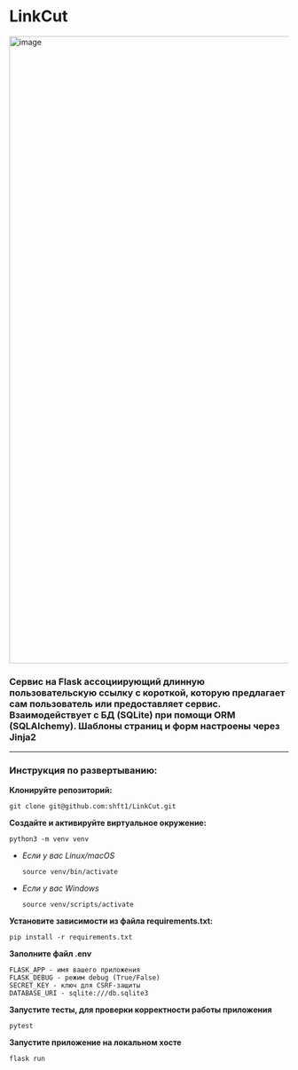 # LinkCut

<img width="1131" alt="image" src="https://github.com/user-attachments/assets/768e6f05-fcf7-48e8-b860-6e14035d5228" />



### Cервис на Flask ассоциирующий длинную пользовательскую ссылку с короткой, которую предлагает сам пользователь или предоставляет сервис.  Взаимодействует с БД (SQLite) при помощи ORM (SQLAlchemy). Шаблоны страниц и форм настроены через Jinja2

---

### Инструкция по развертыванию:
**Клонируйте репозиторий:**

```
git clone git@github.com:shft1/LinkCut.git
```

**Cоздайте и активируйте виртуальное окружение:**

```
python3 -m venv venv
```

* _Если у вас Linux/macOS_

    ```
    source venv/bin/activate
    ```
* _Если у вас Windows_

    ```
    source venv/scripts/activate
    ```

**Установите зависимости из файла requirements.txt:**

```
pip install -r requirements.txt
```

**Заполните файл .env**
```
FLASK_APP - имя вашего приложения
FLASK_DEBUG - режим debug (True/False)
SECRET_KEY - ключ для CSRF-защиты
DATABASE_URI - sqlite:///db.sqlite3
```

**Запустите тесты, для проверки корректности работы приложения**
```
pytest
```

**Запустите приложение на локальном хосте**
```
flask run
```
